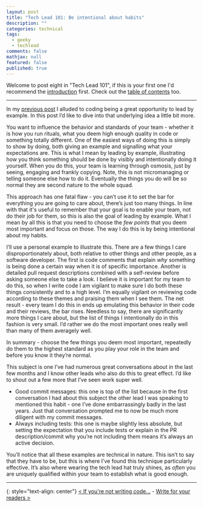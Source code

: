 ```yaml
---
layout: post
title: "Tech Lead 101: Be intentional about habits"
description: ""
categories: technical
tags:
  - geeky
  - techlead
comments: false
mathjax: null
featured: false
published: true
---
```


Welcome to post eight in "Tech Lead 101", if this is your first one I'd recommend the [introduction]({{site.url}}/technical/tech-lead-101-intro) first. Check out the [table of contents]({{site.url}}/technical/tech-lead-101) too.

----

In my [previous post]({{site.url}}/technical/tech-lead-101-if-not-writing-code) I alluded to coding being a great opportunity to lead by example. In this post I’d like to dive into that underlying idea a little bit more.

You want to influence the behavior and standards of your team - whether it is how you run rituals, what you deem high enough quality in code or something totally different. One of the easiest ways of doing this is simply to show by doing, both giving an example and signalling what your expectations are. This is what I mean by leading by example, illustrating how you think something should be done by visibly and intentionally doing it yourself. When you do this, your team is learning through osmosis, just by seeing, engaging and frankly copying. Note, this is not micromanaging or telling someone else how to do it. Eventually the things you do will be so normal they are second nature to the whole squad.

This approach has one fatal flaw - you can’t use it to set the bar for everything you are going to care about, there’s just too many things. In line with that it's useful to remember that your goal is to enable your team, not do their job for them, so this is also the goal of leading by example. What I mean by all this is that you need to choose the _few points_ that you deem most important and focus on those. The way I do this is by being intentional about my habits.

I’ll use a personal example to illustrate this. There are a few things I care disproportionately about, both relative to other things and other people, as a software developer. The first is code comments that explain _why_ something is being done a certain way when it is of specific importance. Another is detailed pull request descriptions combined with a self-review before asking someone else to take a look. I believe it is important for my team to do this, so when I write code I am vigilant to make sure I do both these things consistently and to a high level. I’m equally vigilant on reviewing code according to these themes and praising them when I see them. The net result - every team I do this in ends up emulating this behavior in their code and their reviews, the bar rises. Needless to say, there are significantly more things I care about, but the list of things I intentionally do in this fashion is very small. I’d rather we do the most important ones really well than many of them averagely well.

In summary - choose the few things you deem most important, repeatedly do them to the highest standard as you play your role in the team and before you know it they’re normal.

This subject is one I’ve had numerous great conversations about in the last few months and I know other leads who also do this to great effect. I’d like to shout out a few more that I’ve seen work super well.

- Good commit messages: this one is top of the list because in the first conversation I had about this subject the other lead I was speaking to mentioned this habit - one I’ve done embarrassingly badly in the last years. Just that conversation prompted me to now be much more diligent with my commit messages.
- Always including tests: this one is maybe slightly less absolute, but setting the expectation that you include tests or explain in the PR description/commit why you’re not including them means it’s always an active decision.

You’ll notice that all these examples are technical in nature. This isn’t to say that they have to be, but this is where I’ve found this technique particularly effective. It’s also where wearing the tech lead hat truly shines, as _often_ you are uniquely qualified within your team to establish what is good enough.


----

{: style="text-align: center"}
[< If you're not writing code...]({{site.url}}/technical/tech-lead-101-if-not-writing-code)   -   [Write for your readers >]({{site.url}}/technical/tech-lead-101-write-for-your-readers)
